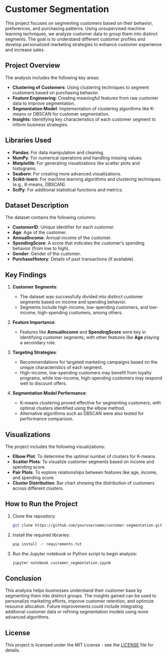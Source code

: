 # Customer Segmentation

This project focuses on segmenting customers based on their behavior, preferences, and purchasing patterns. Using unsupervised machine learning techniques, we analyze customer data to group them into distinct segments. The goal is to understand different customer profiles and develop personalized marketing strategies to enhance customer experience and increase sales.

## Project Overview

The analysis includes the following key areas:
- **Clustering of Customers**: Using clustering techniques to segment customers based on purchasing behavior.
- **Feature Engineering**: Creating meaningful features from raw customer data to improve segmentation.
- **Segmentation Model**: Implementation of clustering algorithms like K-means or DBSCAN for customer segmentation.
- **Insights**: Identifying key characteristics of each customer segment to inform business strategies.

## Libraries Used
- **Pandas**: For data manipulation and cleaning.
- **NumPy**: For numerical operations and handling missing values.
- **Matplotlib**: For generating visualizations like scatter plots and histograms.
- **Seaborn**: For creating more advanced visualizations.
- **Scikit-learn**: For machine learning algorithms and clustering techniques (e.g., K-means, DBSCAN).
- **SciPy**: For additional statistical functions and metrics.

## Dataset Description

The dataset contains the following columns:
- **CustomerID**: Unique identifier for each customer.
- **Age**: Age of the customer.
- **AnnualIncome**: Annual income of the customer.
- **SpendingScore**: A score that indicates the customer’s spending behavior (from low to high).
- **Gender**: Gender of the customer.
- **PurchaseHistory**: Details of past transactions (if available).

## Key Findings

1. **Customer Segments**:
   - The dataset was successfully divided into distinct customer segments based on income and spending behavior.
   - Segments include high-income, low-spending customers, and low-income, high-spending customers, among others.

2. **Feature Importance**:
   - Features like **AnnualIncome** and **SpendingScore** were key in identifying customer segments, with other features like **Age** playing a secondary role.

3. **Targeting Strategies**:
   - Recommendations for targeted marketing campaigns based on the unique characteristics of each segment.
   - High-income, low-spending customers may benefit from loyalty programs, while low-income, high-spending customers may respond well to discount offers.

4. **Segmentation Model Performance**:
   - K-means clustering proved effective for segmenting customers, with optimal clusters identified using the elbow method.
   - Alternative algorithms such as DBSCAN were also tested for performance comparison.

## Visualizations

The project includes the following visualizations:
- **Elbow Plot**: To determine the optimal number of clusters for K-means.
- **Scatter Plots**: To visualize customer segments based on income and spending score.
- **Pair Plots**: To explore relationships between features like age, income, and spending score.
- **Cluster Distribution**: Bar chart showing the distribution of customers across different clusters.

## How to Run the Project

1. Clone the repository:
    ```bash
    git clone https://github.com/yourusername/customer-segmentation.git
    ```

2. Install the required libraries:
    ```bash
    pip install -r requirements.txt
    ```

3. Run the Jupyter notebook or Python script to begin analysis:
    ```bash
    jupyter notebook customer_segmentation.ipynb
    ```

## Conclusion

This analysis helps businesses understand their customer base by segmenting them into distinct groups. The insights gained can be used to personalize marketing efforts, improve customer retention, and optimize resource allocation. Future improvements could include integrating additional customer data or refining segmentation models using more advanced algorithms.

## License

This project is licensed under the MIT License - see the [LICENSE](LICENSE) file for details.
